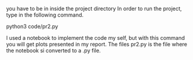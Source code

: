 you have to be in inside the project directory 
In order to run the project, type in the following command.

python3 code/pr2.py


I used a notebook to implement the code my self, but with this command you will get plots presented in my report.
The files pr2.py is the file where the notebook si converted to a .py file. 